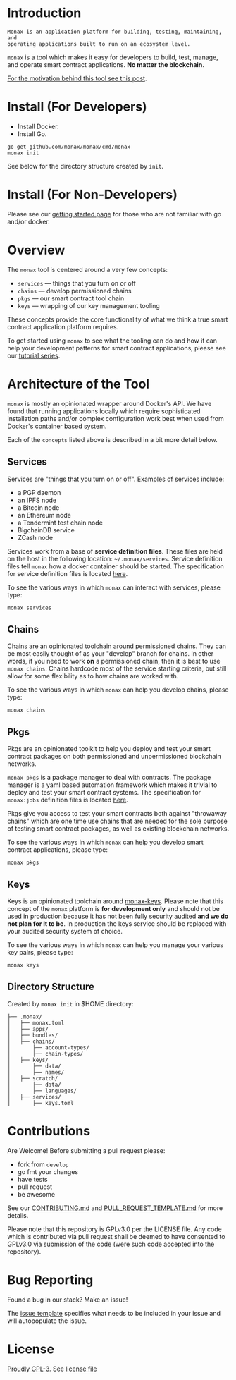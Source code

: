 # Introduction

```
Monax is an application platform for building, testing, maintaining, and
operating applications built to run on an ecosystem level.
```

`monax` is a tool which makes it easy for developers to build, test, manage, and operate smart contract applications. **No matter the blockchain**.

[For the motivation behind this tool see this post](https://monax.io/platform/motivation).

# Install (For Developers)

* Install Docker.
* Install Go.

```
go get github.com/monax/monax/cmd/monax
monax init
```

See below for the directory structure created by `init`.

# Install (For Non-Developers)

Please see our [getting started page](https://monax.io/docs/getting-started) for those who are not familiar with go and/or docker.

# Overview

The `monax` tool is centered around a very few concepts:

* `services` — things that you turn on or off
* `chains` — develop permissioned chains
* `pkgs` — our smart contract tool chain
* `keys` — wrapping of our key management tooling

These concepts provide the core functionality of what we think a true smart contract application platform requires.

To get started using `monax` to see what the tooling can do and how it can help your development patterns for smart contract applications, please see our [tutorial series](https://monax.io/docs).

# Architecture of the Tool

`monax` is mostly an opinionated wrapper around Docker's API. We have found that running applications locally which require sophisticated installation paths and/or complex configuration work best when used from Docker's container based system.

Each of the `concepts` listed above is described in a bit more detail below.

## Services

Services are "things that you turn on or off". Examples of services include:

* a PGP daemon
* an IPFS node
* a Bitcoin node
* an Ethereum node
* a Tendermint test chain node
* BigchainDB service
* ZCash node

Services work from a base of **service definition files**. These files are held on the host in the following location: `~/.monax/services`. Service definition files tell `monax` how a docker container should be started. The specification for service definition files is located [here](https://monax.io/docs/specs/services_specification).

To see the various ways in which `monax` can interact with services, please type:

```
monax services
```

## Chains

Chains are an opinionated toolchain around permissioned chains. They can be most easily thought of as your "develop" branch for chains. In other words, if you need to work **on** a permissioned chain, then it is best to use `monax chains`. Chains hardcode most of the service starting criteria, but still allow for some flexibility as to how chains are worked with.

To see the various ways in which `monax` can help you develop chains, please type:

```
monax chains
```

## Pkgs

Pkgs are an opinionated toolkit to help you deploy and test your smart contract packages on both permissioned and unpermissioned blockchain networks.

`monax pkgs` is a package manager to deal with contracts. The package manager is a yaml based automation framework which makes it trivial to deploy and test your smart contract systems. The specification for `monax:jobs` definition files is located [here](https://monax.io/docs/specs/jobs_specification).

Pkgs give you access to test your smart contracts both against "throwaway chains" which are one time use chains that are needed for the sole purpose of testing smart contract packages, as well as existing blockchain networks.

To see the various ways in which `monax` can help you develop smart contract applications, please type:

```
monax pkgs
```

## Keys

Keys is an opinionated toolchain around [monax-keys](https://github.com/monax/keys). Please note that this concept of the `monax` platform is **for development only** and should not be used in production because it has not been fully security audited **and we do not plan for it to be**. In production the keys service should be replaced with your audited security system of choice.

To see the various ways in which `monax` can help you manage your various key pairs, please type:

```
monax keys
```

## Directory Structure

Created by `monax init` in $HOME directory:

```
├── .monax/
│   ├── monax.toml
│   ├── apps/
│   ├── bundles/
│   ├── chains/
│       ├── account-types/
│       ├── chain-types/
│   ├── keys/
│       ├── data/
│       ├── names/
│   ├── scratch/
│       ├── data/
│       ├── languages/
│   ├── services/
│       ├── keys.toml
```

# Contributions

Are Welcome! Before submitting a pull request please:

* fork from `develop`
* go fmt your changes
* have tests
* pull request
* be awesome

See our [CONTRIBUTING.md](.github/CONTRIBUTING.md) and [PULL_REQUEST_TEMPLATE.md](.github/PULL_REQUEST_TEMPLATE.md) for more details.

Please note that this repository is GPLv3.0 per the LICENSE file. Any code which is contributed via pull request shall be deemed to have consented to GPLv3.0 via submission of the code (were such code accepted into the repository).

# Bug Reporting

Found a bug in our stack? Make an issue!

The [issue template](.github/ISSUE_TEMPLATE.md) specifies what needs to be included in your issue and will autopopulate the issue.

# License

[Proudly GPL-3](http://www.gnu.org/philosophy/enforcing-gpl.en.html). See [license file](LICENSE.md)
